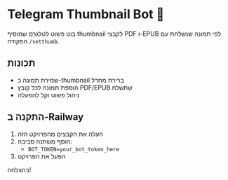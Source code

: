 # Telegram Thumbnail Bot 🤖

בוט פשוט לטלגרם שמוסיף thumbnail לקבצי PDF ו-EPUB לפי תמונה שנשלחת עם הפקודה `/setthumb`.

## תכונות
- שמירת תמונה כ-thumbnail ברירת מחדל
- הוספת תמונה לכל קובץ PDF/EPUB שתשלח
- ניהול פשוט וקל להפעלה

## התקנה ב-Railway

1. העלה את הקבצים מהפרויקט הזה
2. הוסף משתנה סביבה:
   - `BOT_TOKEN=your_bot_token_here`
3. הפעל את הפרויקט

בהצלחה!
